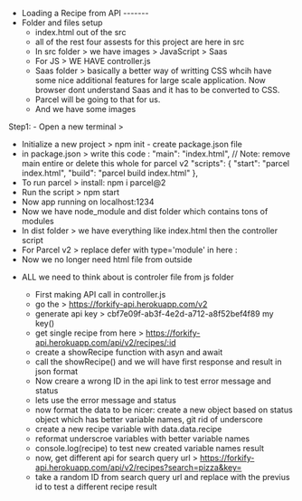- Loading a Recipe from API -------
- Folder and files setup
  - index.html out of the src
  - all of the rest four assests for this project are here in src
  - In src folder > we have images > JavaScript > Saas
  - For JS > WE HAVE controller.js
  - Saas folder > basically a better way of writting CSS whcih have some nice additional features for large scale application. Now browser dont understand Saas and it has to be converted to CSS.
  - Parcel will be going to that for us.
  - And we have some images

Step1: - Open a new terminal >

- Initialize a new project > npm init - create package.json file
- in package.json > write this code :
  "main": "index.html", // Note: remove main entire or delete this whole for parcel v2
  "scripts": {
  "start": "parcel index.html",
  "build": "parcel build index.html"
  },
- To run parcel > install: npm i parcel@2
- Run the script > npm start
- Now app running on localhost:1234
- Now we have node_module and dist folder which contains tons of modules
- In dist folder > we have everything like index.html then the controller script
- For Parcel v2 > replace defer with type='module' in here :<script defer src="src/js/controller.js"></script>
- Now we no longer need html file from outside

* ALL we need to think about is controler file from js folder

  - First making API call in controller.js
  - go the > https://forkify-api.herokuapp.com/v2
  - generate api key > cbf7e09f-ab3f-4e2d-a712-a8f52bef4f89 my key()
  - get single recipe from here > https://forkify-api.herokuapp.com/api/v2/recipes/:id
  - create a showRecipe function with asyn and await
  - call the showRecipe() and we will have first response and result in json format
  - Now creare a wrong ID in the api link to test error message and status
  - lets use the error message and status
  - now format the data to be nicer: create a new object based on status object which has better variable names, git rid of underscore
  - create a new recipe variable with data.data.recipe
  - reformat underscroe variables with better variable names
  - console.log(recipe) to test new created variable names result
  - now, get different api for search query url > https://forkify-api.herokuapp.com/api/v2/recipes?search=pizza&key=<insert your key>
  - take a random ID from search query url and replace with the previus id to test a different recipe result
